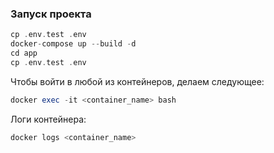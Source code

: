 ### Запуск проекта

```php
cp .env.test .env
docker-compose up --build -d
cd app
cp .env.test .env
```

Чтобы войти в любой из контейнеров, делаем следующее:
```php
docker exec -it <container_name> bash
```

Логи контейнера:
```php
docker logs <container_name>
```
